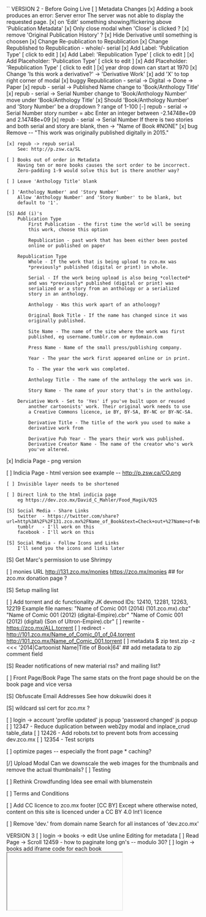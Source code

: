 ``
VERSION 2 - Before Going Live
[ ] Metadata Changes
    [x] Adding a book produces an error:
        Server error
        The server was not able to display the requested page.
    [x] on 'Edit' something showing/flickering above 'Publication Metadata'
    [x] Only close modal when 'Close' is clicked ?
    [x] remove 'Original Publication History' ?
    [x] Hide Derivative until something is choosen
    [x] Change Re-publication to Republication
    [x] Change Republished to Republication - whole/- serial
    [x] Add Label: 'Publication Type'    [ click to edit ]
    [x] Add Label: 'Republication Type'  [ click to edit ]
    [x] Add Placeholder: 'Publication Type'    [ click to edit ]
    [x] Add Placeholder: 'Republication Type'  [ click to edit ]
    [x] year drop down can start at 1970
    [x] Change 'Is this work a derivative?' -> 'Derivative Work'
    [x] add 'X' to top right corner of modal
    [x] buggy
        Republication - serial -> Digital -> Done -> Paper
    [x] repub - serial -> Published Name
        change to 'Book/Anthology Title'
    [x] repub - serial -> Serial Number
        change to 'Book/Anthology Number'
        move under 'Book/Anthology Title'
    [x] Should 'Book/Anthology Number' and 'Story Number' be a dropdown ?
        range of 1-100
    [-] repub - serial -> Serial Number
        story number = abc
        Enter an integer between -2.14748e+09 and 2.14748e+09
    [x] repub - serial -> Serial Number
        If there is two stories and both serial and story are blank,
        then -> "Name of Book #NONE"
    [x] bug
        Remove -- "This work was originally published digitally in 2015."

    [x] repub -> repub serial
        See: http://p.zsw.ca/SL

    [ ] Books out of order in Metadata
        Having ten or more books causes the sort order to be incorrect.
        Zero-padding 1-9 would solve this but is there another way?

    [ ] Leave 'Anthology Title' blank

    [ ] 'Anthology Number' and 'Story Number'
        Allow 'Anthology Number' and 'Story Number' to be blank, but
        default to '1'.

    [S] Add (i)'s
        Publication Type
            First Publication - the first time the world will be seeing
            this work, choose this option

            Republication - past work that has been either been posted
            online or published on paper

        Republication Type
            Whole - If the work that is being upload to zco.mx was
            *previously* published (digital or print) in whole.

            Serial - If the work being upload is also being *collected*
            and was *previously* published (digital or print) was
            serialized or a story from an anthology or a serialized
            story in an anthology.

            Anthology - Was this work apart of an atholoogy?

            Original Book Title - If the name has changed since it was
            originally published.

            Site Name - The name of the site where the work was first
            published, eg username.tumblr.com or mydomain.com

            Press Name - Name of the small press/publishing company.

            Year - The year the work first appeared online or in print.

            To - The year the work was completed.

            Anthology Title - The name of the anthology the work was in.

            Story Name - The name of your story that's in the anthology.

        Derviative Work - Set to 'Yes' if you've built upon or reused
            another cartoonists' work. Their original work needs to use
            a Creative Commons licence, ie BY, BY-SA, BY-NC or BY-NC-SA.

            Derivative Title - The title of the work you used to make a
            derivative work from

            Derivative Pub Year - The years their work was published.
            Derivative Creator Name - The name of the creator who's work
            you've altered.


[x] Indicia Page - png version

[ ] Indicia Page - html version
    see example -- http://p.zsw.ca/CO.png

    [ ] Invisible layer needs to be shortened

    [ ] Direct link to the html indicia page
        eg https://dev.zco.mx/David_C_Mahler/Food_Magik/025

    [S] Social Media - Share Links
        twitter  - https://twitter.com/share?url=http%3A%2F%2F131.zco.mx%2FName_of_Book&text=Check+out+%27Name+of+Book%27+by+%40Cartoonist&hashtags=
        tumblr   - I'll work on this
        facebook - I'll work on this

    [S] Social Media - Follow Icons and Links
        I'll send you the icons and links later

[S] Get Marc's permission to use Shrimpy

[ ] monies URL
    http://131.zco.mx/monies
    https://zco.mx/monies        ## for zco.mx donation page ?

[S] Setup mailing list

[ ] Add torrent and dc functionality
    JK devmod IDs: 12410, 12281, 12263, 12219
    Example file names:
    "Name of Comic 001 (2014) (101.zco.mx).cbz"
    "Name of Comic 001 (2012) (digital-Empire).cbr"
    "Name of Comic 001 (2012) (digital) (Son of Ultron-Empire).cbr"
    [ ] rewrite - https://zco.mx/ALL.torrent
    [ ] redirect - http://101.zco.mx/Name_of_Comic_01_of_04.torrent http://101.zco.mx/Name_of_Comic_001.torrent
    [ ] metadata
        $ zip test.zip -z <<< '2014|Cartoonist Name|Title of Book|64'   ## add metadata to zip comment field

[S] Reader notifications of new material
    rss? and mailing list?

[ ] Front Page/Book Page
    The same stats on the front page should be on the book page and
    vice versa

[S] Obfuscate Email Addresses
    See how dokuwiki does it

[S] wildcard ssl cert for zco.mx ?

[ ] login -> account
    'profile updated' js popup
    'password changed' js popup
[ ] 12347 - Reduce duplication between web2py modal and inplace_crud table_data
[ ] 12426 - Add robots.txt to prevent bots from accessing dev.zco.mx
[ ] 12354 - Test scripts

[ ] optimize pages -- especially the front page
    * caching?

[/] Upload Modal
    Can we downscale the web images for the thumbnails and remove the
    actual thumbnails?
    [ ] Testing

[ ] Rethink Crowdfunding Idea
    see email with blumenstein

[ ] Terms and Conditions

[ ] Add CC licence to zco.mx footer
                                                 [CC BY]
        Except  where  otherwise noted, content  on this
        site is licenced under a CC BY 4.0 Int'l licence

[ ] Remove 'dev.' from domain name
    Search for all instances of 'dev.zco.mx'

VERSION 3
[ ] login -> books -> edit
    Use unline Editing for metadata
[ ] Read Page -> Scroll
    12459 - how to paginate long gn's -- modulo 30?
[ ] login -> books
    add iframe code for each book
    <embed/>
    <iframe/>
    SB 2014-08-29 11:24  This needs more thought
[D] Mature Content icon
[ ] Check for duplicate file/book names
[ ] Url checker
[ ] login -> books page - paginate 'released' and 'ongoing' books
[ ] Copyright material
    DMCA / C&D disclaimer button would work
[ ] Social media links other than on the indicia ??
[ ] Tags (kids, by genre ??)
[ ] Creator page -> Links to Cartoonist Articles/interviews?
[ ] Book page -> Links to Book Reviews ?
[ ] Read Page
    Navigate with mouse scroll as well ?
    http://geekwagon.net/projects/xkcd1190/
    h-scroll - http://danielschafferbrooklyncomics.com/books/uncategorized/all-you-need/
    2-page slider ?
[ ] 12539 - Create aliases when users change their name
    jane smith -> id: 999 -> zco.mx/jane_smith
    ## name change
    jane smith jones -> id: 999 -> zco.mx/jane_smith_jones
    jane smith -> id: 999 -> zco.mx/jane_smith_jones

    We should likely create a check to alert when this happens because
    1) the cartoonist could generate a ton of aliases
    2) the cartoonist could masquerade (fraud) as another cartoonist

[ ] Front Page -> 12560 - store attributes in session and reuse

[D] Knowledge Base
    see google doc

[ ] KB
    [ ] git-ify and add to zco.mx server
    [ ] update dns for kb.zco.mx
    [ ] add link to footer
        [logo] about | faq | kb | login | all.torrent

IDEAS
[ ] bug/feature tracker
    * public or developer only?
    * vote up/down
    * github's issue tracker?
    * does this need a separate page?  link in the footer?

[s] Creative Commons Licence
    http://wiki.creativecommons.org/Frequently_Asked_Questions#How_should_I_decide_which_license_to_choose.3F
    https://creativecommons.org/licenses/by-nc/4.0/     ## Attribution-NonCommercial 4.0 International (CC BY-NC 4.0)
    (c) All Rights Reserved
    by-nc-nd
    by-nd
    by-nc
    by
    by-nc-sa
    by-sa

[ ] Is re-releasing released books a problem?
    * use the upload modal with any read-only fields
    * update a version number on the indicia?

[ ] Front Page - Add 'download' report
    downloading all.torrent gives +1 to all books
    downloading cartoonist.torrent gives +1 to all that cartoonist's books

[-] Guided view using Perfect Viewer ?
    The main dev, Lin Rookie (rookiestudio@gmail.com), suggests guided view is
    possible with opencv but he believes the feature is not useful and it is a
    low priority.  He said the source is closed and he does not take bounties
    towards new features.

[ ] bio and book description - wikipedia api?
    https://github.com/goldsmith/Wikipedia          ## wikipedia api

[ ] user comments? - disqus api? reddit api?
    * cartoonist chooses comments to form a digital letters page?
[ ] how best to promote micro-publishers and things like the Muster List
[ ] site for original art?
[ ] youtube/google hangout - drawing of a page live ?
[ ] RDFa-html meta
    https://wiki.creativecommons.org/Frequently_Asked_Questions#What_does_it_mean_that_Creative_Commons_licenses_are_.22machine-readable.22.3F
    http://www.w3.org/TR/html-rdfa/
[ ] RiP!: remix torrent ?
``
# vim:set ft=dm:
